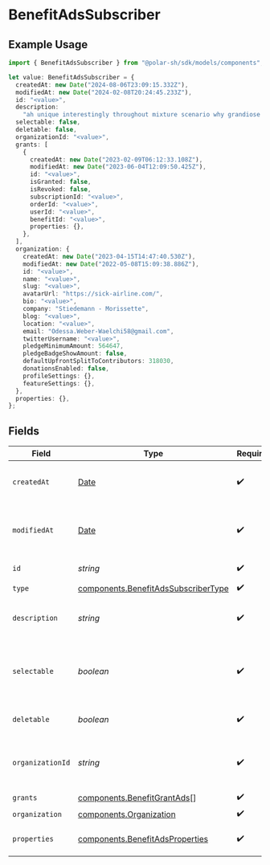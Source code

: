 # BenefitAdsSubscriber

## Example Usage

```typescript
import { BenefitAdsSubscriber } from "@polar-sh/sdk/models/components";

let value: BenefitAdsSubscriber = {
  createdAt: new Date("2024-08-06T23:09:15.332Z"),
  modifiedAt: new Date("2024-02-08T20:24:45.233Z"),
  id: "<value>",
  description:
    "ah unique interestingly throughout mixture scenario why grandiose vainly",
  selectable: false,
  deletable: false,
  organizationId: "<value>",
  grants: [
    {
      createdAt: new Date("2023-02-09T06:12:33.108Z"),
      modifiedAt: new Date("2023-06-04T12:09:50.425Z"),
      id: "<value>",
      isGranted: false,
      isRevoked: false,
      subscriptionId: "<value>",
      orderId: "<value>",
      userId: "<value>",
      benefitId: "<value>",
      properties: {},
    },
  ],
  organization: {
    createdAt: new Date("2023-04-15T14:47:40.530Z"),
    modifiedAt: new Date("2022-05-08T15:09:38.886Z"),
    id: "<value>",
    name: "<value>",
    slug: "<value>",
    avatarUrl: "https://sick-airline.com/",
    bio: "<value>",
    company: "Stiedemann - Morissette",
    blog: "<value>",
    location: "<value>",
    email: "Odessa.Weber-Waelchi58@gmail.com",
    twitterUsername: "<value>",
    pledgeMinimumAmount: 564647,
    pledgeBadgeShowAmount: false,
    defaultUpfrontSplitToContributors: 318030,
    donationsEnabled: false,
    profileSettings: {},
    featureSettings: {},
  },
  properties: {},
};
```

## Fields

| Field                                                                                         | Type                                                                                          | Required                                                                                      | Description                                                                                   |
| --------------------------------------------------------------------------------------------- | --------------------------------------------------------------------------------------------- | --------------------------------------------------------------------------------------------- | --------------------------------------------------------------------------------------------- |
| `createdAt`                                                                                   | [Date](https://developer.mozilla.org/en-US/docs/Web/JavaScript/Reference/Global_Objects/Date) | :heavy_check_mark:                                                                            | Creation timestamp of the object.                                                             |
| `modifiedAt`                                                                                  | [Date](https://developer.mozilla.org/en-US/docs/Web/JavaScript/Reference/Global_Objects/Date) | :heavy_check_mark:                                                                            | Last modification timestamp of the object.                                                    |
| `id`                                                                                          | *string*                                                                                      | :heavy_check_mark:                                                                            | The ID of the benefit.                                                                        |
| `type`                                                                                        | [components.BenefitAdsSubscriberType](../../models/components/benefitadssubscribertype.md)    | :heavy_check_mark:                                                                            | N/A                                                                                           |
| `description`                                                                                 | *string*                                                                                      | :heavy_check_mark:                                                                            | The description of the benefit.                                                               |
| `selectable`                                                                                  | *boolean*                                                                                     | :heavy_check_mark:                                                                            | Whether the benefit is selectable when creating a product.                                    |
| `deletable`                                                                                   | *boolean*                                                                                     | :heavy_check_mark:                                                                            | Whether the benefit is deletable.                                                             |
| `organizationId`                                                                              | *string*                                                                                      | :heavy_check_mark:                                                                            | The ID of the organization owning the benefit.                                                |
| `grants`                                                                                      | [components.BenefitGrantAds](../../models/components/benefitgrantads.md)[]                    | :heavy_check_mark:                                                                            | N/A                                                                                           |
| `organization`                                                                                | [components.Organization](../../models/components/organization.md)                            | :heavy_check_mark:                                                                            | N/A                                                                                           |
| `properties`                                                                                  | [components.BenefitAdsProperties](../../models/components/benefitadsproperties.md)            | :heavy_check_mark:                                                                            | Properties for a benefit of type `ads`.                                                       |